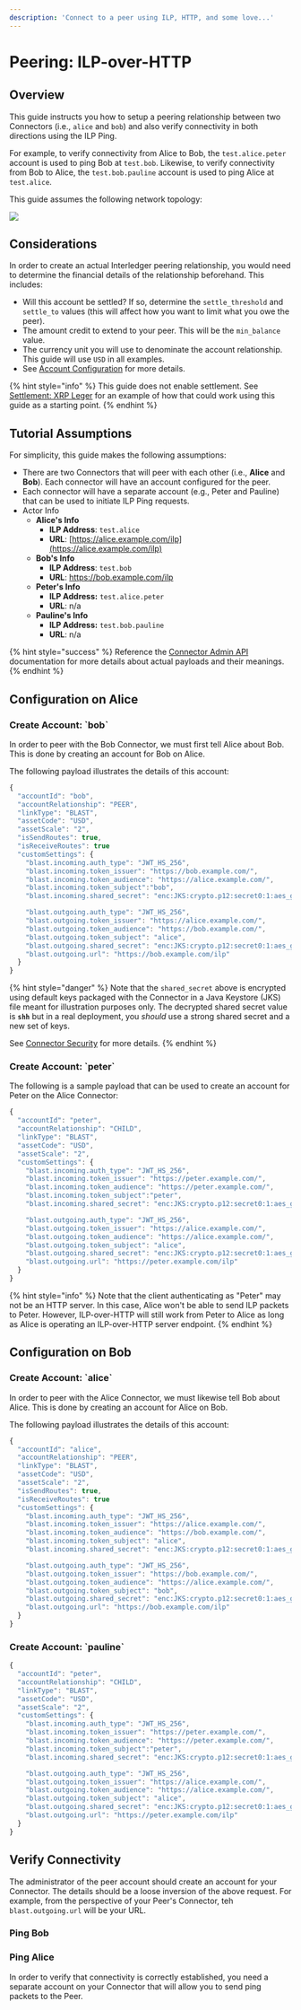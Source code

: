 ```yaml
---
description: 'Connect to a peer using ILP, HTTP, and some love...'
---
```


# Peering: ILP-over-HTTP

## Overview

This guide instructs you how to setup a peering relationship between two Connectors \(i.e., `alice` and `bob`\) and also verify connectivity in both directions using the ILP Ping. 

For example, to verify connectivity from Alice to Bob, the `test.alice.peter` account is used to ping Bob at `test.bob`. Likewise, to verify connectivity from Bob to Alice, the `test.bob.pauline` account is used to ping Alice at `test.alice`.

This guide assumes the following network topology:

![](../.gitbook/assets/ilp-over-http%20%283%29.svg)

## Considerations

In order to create an actual Interledger peering relationship, you would need to determine the financial details of the relationship beforehand. This includes:

* Will this account be settled? If so, determine the `settle_threshold` and `settle_to` values \(this will affect how you want to limit what you owe the peer\).
* The amount credit to extend to your peer. This will be the `min_balance` value.
* The currency unit you will use to denominate the account relationship. This guide will use `USD` in all examples.
* See [Account Configuration]() for more details.

{% hint style="info" %}
 This guide does not enable settlement. See [Settlement: XRP Leger](settlement-xrp-ledger.md) for an example of how that could work using this guide as a starting point.
{% endhint %}

## Tutorial Assumptions

For simplicity, this guide makes the following assumptions:

* There are two Connectors that will peer with each other \(i.e., **Alice** and **Bob**\). Each connector will have an account configured for the peer.
* Each connector will have a separate account \(e.g., Peter and Pauline\) that can be used to initiate ILP Ping requests.
* Actor Info
  * **Alice's Info**
    * **ILP Address**: `test.alice`
    * **URL**: [https://alice.example.com/ilp](https://alice.example.com/ilp)
  * **Bob's Info**
    * **ILP Address**: `test.bob`
    * **URL**: https://bob.example.com/ilp
  * **Peter's Info**
    * **ILP Address:** `test.alice.peter`
    * **URL**: n/a
  * **Pauline's Info**
    * **ILP Address:** `test.bob.pauline`
    * **URL**: n/a

{% hint style="success" %}
Reference the [Connector Admin API](../api-references/untitled.md) documentation for more details about actual payloads and their meanings.
{% endhint %}

## Configuration on Alice

### Create Account: \`bob\`

In order to peer with the Bob Connector, we must first tell Alice about Bob. This is done by creating an account for Bob on Alice.

The following payload illustrates the details of this account:

```javascript
{
  "accountId": "bob",
  "accountRelationship": "PEER",
  "linkType": "BLAST",
  "assetCode": "USD",
  "assetScale": "2",
  "isSendRoutes": true,
  "isReceiveRoutes": true
  "customSettings": {
	"blast.incoming.auth_type": "JWT_HS_256",
    "blast.incoming.token_issuer": "https://bob.example.com/",
    "blast.incoming.token_audience": "https://alice.example.com/",
    "blast.incoming.token_subject":"bob",
    "blast.incoming.shared_secret": "enc:JKS:crypto.p12:secret0:1:aes_gcm:AAAADKZPmASojt1iayb2bPy4D-Toq7TGLTN95HzCQAeJtz0=",    	

    "blast.outgoing.auth_type": "JWT_HS_256",
    "blast.outgoing.token_issuer": "https://alice.example.com/",
    "blast.outgoing.token_audience": "https://bob.example.com/",
    "blast.outgoing.token_subject": "alice",
    "blast.outgoing.shared_secret": "enc:JKS:crypto.p12:secret0:1:aes_gcm:AAAADKZPmASojt1iayb2bPy4D-Toq7TGLTN95HzCQAeJtz0=",
    "blast.outgoing.url": "https://bob.example.com/ilp"
  }
}
```

{% hint style="danger" %}
Note that the `shared_secret` above is encrypted using default keys packaged with the Connector in a Java Keystore \(JKS\) file meant for illustration purposes only.  The decrypted shared secret value is **`shh`** but in a real deployment, you _should_ use a strong shared secret and a new set of keys.   
  
See [Connector Security](../security-guide/crypto.md) for more details.
{% endhint %}

### Create Account: \`peter\`

The following is a sample payload that can be used to create an account for Peter on the Alice Connector:

```javascript
{
  "accountId": "peter",
  "accountRelationship": "CHILD",
  "linkType": "BLAST",
  "assetCode": "USD",
  "assetScale": "2",
  "customSettings": {
	"blast.incoming.auth_type": "JWT_HS_256",
    "blast.incoming.token_issuer": "https://peter.example.com/",
    "blast.incoming.token_audience": "https://peter.example.com/",
    "blast.incoming.token_subject":"peter",
    "blast.incoming.shared_secret": "enc:JKS:crypto.p12:secret0:1:aes_gcm:AAAADKZPmASojt1iayb2bPy4D-Toq7TGLTN95HzCQAeJtz0=",    	

    "blast.outgoing.auth_type": "JWT_HS_256",
    "blast.outgoing.token_issuer": "https://alice.example.com/",
    "blast.outgoing.token_audience": "https://alice.example.com/",
    "blast.outgoing.token_subject": "alice",
    "blast.outgoing.shared_secret": "enc:JKS:crypto.p12:secret0:1:aes_gcm:AAAADKZPmASojt1iayb2bPy4D-Toq7TGLTN95HzCQAeJtz0=",
    "blast.outgoing.url": "https://peter.example.com/ilp"
  }
}
```

{% hint style="info" %}
Note that the client authenticating as "Peter" may not be an HTTP server. In this case, Alice won't be able to send ILP packets to Peter. However, ILP-over-HTTP will still work from Peter to Alice as long as Alice is operating an ILP-over-HTTP server endpoint.
{% endhint %}

## Configuration on Bob

### Create Account: \`alice\`

In order to peer with the Alice Connector, we must likewise tell Bob about Alice. This is done by creating an account for Alice on Bob.

The following payload illustrates the details of this account:

```javascript
{
  "accountId": "alice",
  "accountRelationship": "PEER",
  "linkType": "BLAST",
  "assetCode": "USD",
  "assetScale": "2",
  "isSendRoutes": true,
  "isReceiveRoutes": true
  "customSettings": {
	"blast.incoming.auth_type": "JWT_HS_256",
    "blast.incoming.token_issuer": "https://alice.example.com/",
    "blast.incoming.token_audience": "https://bob.example.com/",
    "blast.incoming.token_subject": "alice",
    "blast.incoming.shared_secret": "enc:JKS:crypto.p12:secret0:1:aes_gcm:AAAADKZPmASojt1iayb2bPy4D-Toq7TGLTN95HzCQAeJtz0=",    	

    "blast.outgoing.auth_type": "JWT_HS_256",
    "blast.outgoing.token_issuer": "https://bob.example.com/",
    "blast.outgoing.token_audience": "https://alice.example.com/",
    "blast.outgoing.token_subject": "bob",
    "blast.outgoing.shared_secret": "enc:JKS:crypto.p12:secret0:1:aes_gcm:AAAADKZPmASojt1iayb2bPy4D-Toq7TGLTN95HzCQAeJtz0=",
    "blast.outgoing.url": "https://bob.example.com/ilp"
  }
}
```

### Create Account: \`pauline\`

```javascript
{
  "accountId": "peter",
  "accountRelationship": "CHILD",
  "linkType": "BLAST",
  "assetCode": "USD",
  "assetScale": "2",
  "customSettings": {
	"blast.incoming.auth_type": "JWT_HS_256",
    "blast.incoming.token_issuer": "https://peter.example.com/",
    "blast.incoming.token_audience": "https://peter.example.com/",
    "blast.incoming.token_subject":"peter",
    "blast.incoming.shared_secret": "enc:JKS:crypto.p12:secret0:1:aes_gcm:AAAADKZPmASojt1iayb2bPy4D-Toq7TGLTN95HzCQAeJtz0=",    	

    "blast.outgoing.auth_type": "JWT_HS_256",
    "blast.outgoing.token_issuer": "https://alice.example.com/",
    "blast.outgoing.token_audience": "https://alice.example.com/",
    "blast.outgoing.token_subject": "alice",
    "blast.outgoing.shared_secret": "enc:JKS:crypto.p12:secret0:1:aes_gcm:AAAADKZPmASojt1iayb2bPy4D-Toq7TGLTN95HzCQAeJtz0=",
    "blast.outgoing.url": "https://peter.example.com/ilp"
  }
}
```

## Verify Connectivity

The administrator of the peer account should create an account for your Connector. The details should be a loose inversion of the above request. For example, from the perspective of your Peer's Connector, teh `blast.outgoing.url` will be your URL.

### Ping Bob

### Ping Alice

In order to verify that connectivity is correctly established, you need a separate account on your Connector that will allow you to send ping packets to the Peer.

